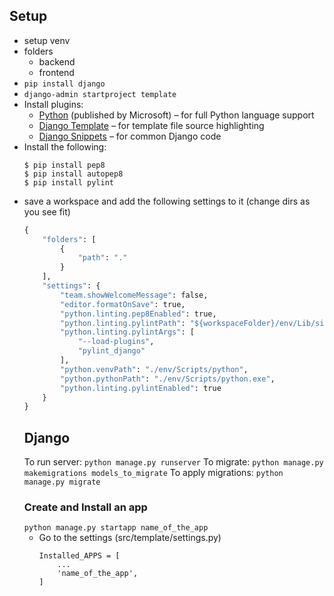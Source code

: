 ## Setup
- setup venv
- folders
	- backend
	- frontend
- `pip install django`
- `django-admin startproject template`
- Install plugins:
	- [Python](https://marketplace.visualstudio.com/items?itemName=ms-python.python)  (published by Microsoft) – for full Python language support
	-   [Django Template](https://marketplace.visualstudio.com/items?itemName=bibhasdn.django-html)  – for template file source highlighting
	-   [Django Snippets](https://marketplace.visualstudio.com/items?itemName=bibhasdn.django-snippets)  – for common Django code
- Install the following:
	```
	$ pip install pep8
	$ pip install autopep8
	$ pip install pylint
	```
- save a workspace and add the following settings to it (change dirs as you see fit)
	```py
	{
		"folders": [
			{
				"path": "."
			}
		],
		"settings": {
			"team.showWelcomeMessage": false,
			"editor.formatOnSave": true,
			"python.linting.pep8Enabled": true,
			"python.linting.pylintPath": "${workspaceFolder}/env/Lib/site-packages",
			"python.linting.pylintArgs": [
				"--load-plugins",
				"pylint_django"
			],
			"python.venvPath": "./env/Scripts/python",
			"python.pythonPath": "./env/Scripts/python.exe",
			"python.linting.pylintEnabled": true
		}
	}
	```
	## Django
	To run server:
	`python manage.py runserver`
	To migrate:
	`python manage.py makemigrations models_to_migrate`
	To apply migrations:
	`python manage.py migrate`
	### Create and Install an app
	`python manage.py startapp name_of_the_app`
	- Go to the settings (src/template/settings.py)
		```
		Installed_APPS = [
			...
			'name_of_the_app',
		]
		```